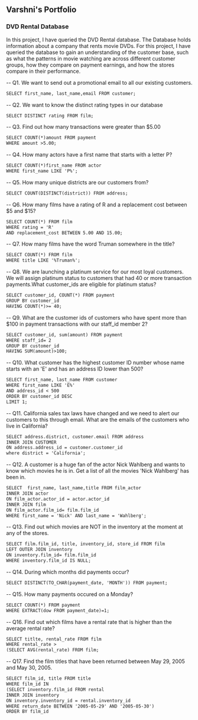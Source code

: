 ## Varshni's Portfolio
### DVD Rental Database

In this project, I have queried the DVD Rental database. The Database holds information about a company that rents movie DVDs. For this project, I have queried the database to gain an understanding of the customer base, such as what the patterns in movie watching are across different customer groups, how they compare on payment earnings, and how the stores compare in their performance.


-- Q1. We want to send out a promotional email to all our existing customers. 
```markdown 
SELECT first_name, last_name,email FROM customer;
```
-- Q2. We want to know the distinct rating types in our database
```markdown 
SELECT DISTINCT rating FROM film;
```
-- Q3. Find out how many transactions were greater than $5.00
```markdown 
SELECT COUNT(*)amount FROM payment
WHERE amount >5.00;
```
-- Q4. How many actors have a first name that starts with a letter P?
```markdown
SELECT COUNT(*)first_name FROM actor
WHERE first_name LIKE 'P%';
```
-- Q5. How many unique districts are our customers from?
```markdown
SELECT COUNT(DISTINCT(district)) FROM address;
```
-- Q6. How many films have a rating of R and a replacement cost between $5 and $15?
```markdown
SELECT COUNT(*) FROM film
WHERE rating = 'R' 
AND replacement_cost BETWEEN 5.00 AND 15.00;
```
-- Q7. How many films have the word Truman somewhere in the title?
```markdown
SELECT COUNT(*) FROM film 
WHERE title LIKE '%Truman%';
```
-- Q8. We are launching a platinum service for our most loyal customers. We will assign platinum status to customers that had 40 or more transaction payments.What customer_ids are eligible for platinum status?
```markdown
SELECT customer_id, COUNT(*) FROM payment
GROUP BY customer_id
HAVING COUNT(*)>= 40;
```
-- Q9. What are the customer ids of customers who have spent more than $100 in payment transactions with our staff_id member 2?
```markdown
SELECT customer_id, sum(amount) FROM payment
WHERE staff_id= 2
GROUP BY customer_id
HAVING SUM(amount)>100;
```
-- Q10. What customer has the highest customer ID number whose name starts with an 'E' and has an address ID lower than 500?
```markdown
SELECT first_name, last_name FROM customer
WHERE first_name LIKE 'E%'
AND address_id < 500
ORDER BY customer_id DESC
LIMIT 1;
```
-- Q11. California sales tax laws have changed and we need to alert our customers to this through email. What are the emails of the customers who live in California?
```markdown
SELECT address.district, customer.email FROM address
INNER JOIN CUSTOMER
ON address.address_id = customer.customer_id
where district = 'California';
```
-- Q12. A customer is a huge fan of the actor Nick Wahlberg and wants to know which movies he is in. Get a list of all the movies 'Nick Wahlberg' has been in.
```markdown
SELECT  first_name, last_name,title FROM film_actor
INNER JOIN actor
ON film_actor.actor_id = actor.actor_id
INNER JOIN film
ON film_actor.film_id= film.film_id
WHERE first_name = 'Nick' AND last_name = 'Wahlberg';
```
-- Q13. Find out which movies are NOT in the inventory at the moment at any of the stores.
```markdown
SELECT film.film_id, title, inventory_id, store_id FROM film
LEFT OUTER JOIN inventory
ON inventory.film_id= film.film_id
WHERE inventory.film_id IS NULL; 
```
-- Q14. During which months did payments occur?
```markdown
SELECT DISTINCT(TO_CHAR(payment_date, 'MONTH')) FROM payment;
```
-- Q15. How many payments occured on a Monday?
```markdown
SELECT COUNT(*) FROM payment
WHERE EXTRACT(dow FROM payment_date)=1;
```
-- Q16. Find out which films have a rental rate that is higher than the average rental rate?
```markdown
SELECT titlte, rental_rate FROM film
WHERE rental_rate > 
(SELECT AVG(rental_rate) FROM film;
```
-- Q17. Find the film titles that have been returned between May 29, 2005 and May 30, 2005. 
```markdown 
SELECT film_id, title FROM title
WHERE film_id IN 
(SELECT inventory.film_id FROM rental
INNER JOIN inventory
ON inventory.inventory_id = rental.inventory_id
WHERE return_date BETWEEN '2005-05-29' AND '2005-05-30')
ORDER BY film_id
```
